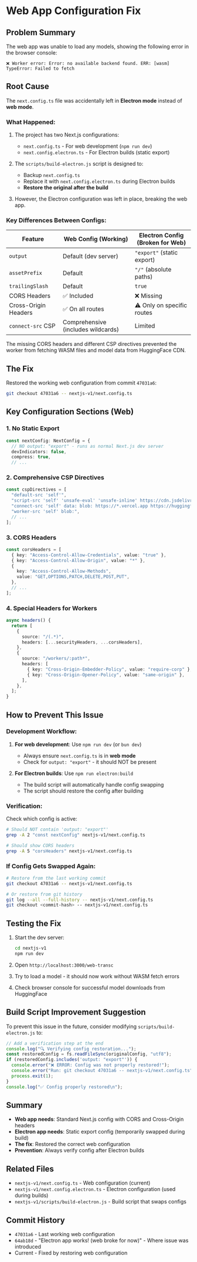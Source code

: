 # Web App Configuration Fix

## Problem Summary

The web app was unable to load any models, showing the following error in the browser console:

```
❌ Worker error: Error: no available backend found. ERR: [wasm] TypeError: Failed to fetch
```

## Root Cause

The `next.config.ts` file was accidentally left in **Electron mode** instead of **web mode**.

### What Happened:

1. The project has two Next.js configurations:
   - `next.config.ts` - For web development (`npm run dev`)
   - `next.config.electron.ts` - For Electron builds (static export)

2. The `scripts/build-electron.js` script is designed to:
   - Backup `next.config.ts`
   - Replace it with `next.config.electron.ts` during Electron builds
   - **Restore the original after the build**

3. However, the Electron configuration was left in place, breaking the web app.

### Key Differences Between Configs:

| Feature              | Web Config (Working)               | Electron Config (Broken for Web) |
| -------------------- | ---------------------------------- | -------------------------------- |
| `output`             | Default (dev server)               | `"export"` (static export)       |
| `assetPrefix`        | Default                            | `"/"` (absolute paths)           |
| `trailingSlash`      | Default                            | `true`                           |
| CORS Headers         | ✅ Included                        | ❌ Missing                       |
| Cross-Origin Headers | ✅ On all routes                   | ⚠️ Only on specific routes       |
| `connect-src` CSP    | Comprehensive (includes wildcards) | Limited                          |

The missing CORS headers and different CSP directives prevented the worker from fetching WASM files and model data from HuggingFace CDN.

## The Fix

Restored the working web configuration from commit `47031a6`:

```bash
git checkout 47031a6 -- nextjs-v1/next.config.ts
```

## Key Configuration Sections (Web)

### 1. No Static Export

```typescript
const nextConfig: NextConfig = {
  // NO output: "export" - runs as normal Next.js dev server
  devIndicators: false,
  compress: true,
  // ...
```

### 2. Comprehensive CSP Directives

```typescript
const cspDirectives = [
  "default-src 'self'",
  "script-src 'self' 'unsafe-eval' 'unsafe-inline' https://cdn.jsdelivr.net",
  "connect-src 'self' data: blob: https://*.vercel.app https://huggingface.co https://cdn-lfs.huggingface.co http://localhost:* https://* ws: wss:",
  "worker-src 'self' blob:",
  // ...
];
```

### 3. CORS Headers

```typescript
const corsHeaders = [
  { key: "Access-Control-Allow-Credentials", value: "true" },
  { key: "Access-Control-Allow-Origin", value: "*" },
  {
    key: "Access-Control-Allow-Methods",
    value: "GET,OPTIONS,PATCH,DELETE,POST,PUT",
  },
  // ...
];
```

### 4. Special Headers for Workers

```typescript
async headers() {
  return [
    {
      source: "/(.*)",
      headers: [...securityHeaders, ...corsHeaders],
    },
    {
      source: "/workers/:path*",
      headers: [
        { key: "Cross-Origin-Embedder-Policy", value: "require-corp" },
        { key: "Cross-Origin-Opener-Policy", value: "same-origin" },
      ],
    },
  ];
}
```

## How to Prevent This Issue

### Development Workflow:

1. **For web development**: Use `npm run dev` (or `bun dev`)
   - Always ensure `next.config.ts` is in **web mode**
   - Check for `output: "export"` - it should NOT be present

2. **For Electron builds**: Use `npm run electron:build`
   - The build script will automatically handle config swapping
   - The script should restore the config after building

### Verification:

Check which config is active:

```bash
# Should NOT contain 'output: "export"'
grep -A 2 "const nextConfig" nextjs-v1/next.config.ts

# Should show CORS headers
grep -A 5 "corsHeaders" nextjs-v1/next.config.ts
```

### If Config Gets Swapped Again:

```bash
# Restore from the last working commit
git checkout 47031a6 -- nextjs-v1/next.config.ts

# Or restore from git history
git log --all --full-history -- nextjs-v1/next.config.ts
git checkout <commit-hash> -- nextjs-v1/next.config.ts
```

## Testing the Fix

1. Start the dev server:

   ```bash
   cd nextjs-v1
   npm run dev
   ```

2. Open `http://localhost:3000/web-transc`

3. Try to load a model - it should now work without WASM fetch errors

4. Check browser console for successful model downloads from HuggingFace

## Build Script Improvement Suggestion

To prevent this issue in the future, consider modifying `scripts/build-electron.js` to:

```javascript
// Add a verification step at the end
console.log("🔍 Verifying config restoration...");
const restoredConfig = fs.readFileSync(originalConfig, "utf8");
if (restoredConfig.includes('output: "export"')) {
  console.error("❌ ERROR: Config was not properly restored!");
  console.error("Run: git checkout 47031a6 -- nextjs-v1/next.config.ts");
  process.exit(1);
}
console.log("✅ Config properly restored\n");
```

## Summary

- **Web app needs**: Standard Next.js config with CORS and Cross-Origin headers
- **Electron app needs**: Static export config (temporarily swapped during build)
- **The fix**: Restored the correct web configuration
- **Prevention**: Always verify config after Electron builds

## Related Files

- `nextjs-v1/next.config.ts` - Web configuration (current)
- `nextjs-v1/next.config.electron.ts` - Electron configuration (used during builds)
- `nextjs-v1/scripts/build-electron.js` - Build script that swaps configs

## Commit History

- `47031a6` - Last working web configuration
- `64ab18d` - "Electron app works! (web broke for now)" - Where issue was introduced
- Current - Fixed by restoring web configuration
